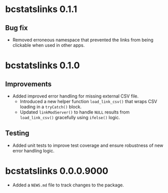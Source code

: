 # bcstatslinks 0.1.1

## Bug fix
* Removed erroneous namespace that prevented the links from being clickable when used in other apps.

# bcstatslinks 0.1.0

## Improvements
* Added improved error handling for missing external CSV file.
  * Introduced a new helper function `load_link_csv()` that wraps CSV loading in a `tryCatch()` block.
  * Updated `linkModServer()` to handle `NULL` results from `load_link_csv()` gracefully using `ifelse()` logic.

## Testing
* Added unit tests to improve test coverage and ensure robustness of new error handling logic.



# bcstatslinks 0.0.0.9000

* Added a `NEWS.md` file to track changes to the package.
